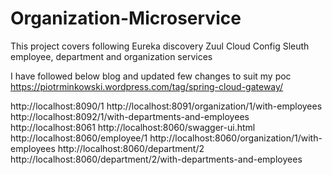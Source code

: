 # Organization-Microservice

This project covers following 
Eureka discovery
Zuul
Cloud Config
Sleuth
employee, department and organization services

I have followed below blog and updated few changes to suit my poc
https://piotrminkowski.wordpress.com/tag/spring-cloud-gateway/

http://localhost:8090/1
http://localhost:8091/organization/1/with-employees
http://localhost:8092/1/with-departments-and-employees
http://localhost:8061
http://localhost:8060/swagger-ui.html
http://localhost:8060/employee/1
http://localhost:8060/organization/1/with-employees
http://localhost:8060/department/2
http://localhost:8060/department/2/with-departments-and-employees

